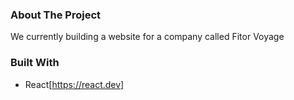 ### About The Project
We currently building a website for a company called Fitor Voyage

### Built With
* React[https://react.dev]
